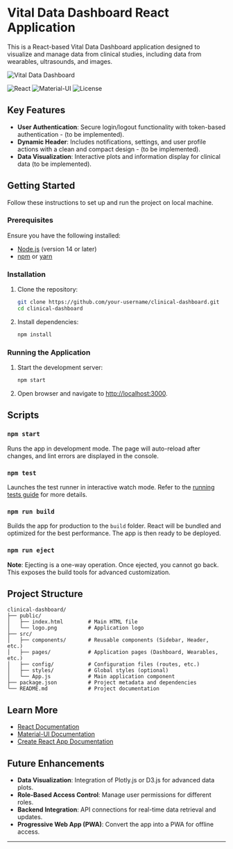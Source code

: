 
# Vital Data Dashboard React Application

This is a React-based Vital Data Dashboard application designed to visualize and manage data from clinical studies, including data from wearables, ultrasounds, and images.

![Vital Data Dashboard](./assets/animation.gif)
<!-- ![Last Commit](https://img.shields.io/github/last-commit/Oucru-Innovations/vital-data-dashboard)
![Dependencies](https://img.shields.io/david/Oucru-Innovations/vital-data-dashboard)
![Issues](https://img.shields.io/github/issues/Oucru-Innovations/vital-data-dashboard)
![Pull Requests](https://img.shields.io/github/issues-pr/Oucru-Innovations/vital-data-dashboard) -->
![React](https://img.shields.io/badge/React-17.0.2-blue?logo=react) 
![Material-UI](https://img.shields.io/badge/Material--UI-5.0.0-blue?logo=mui) 
![License](https://img.shields.io/badge/license-MIT-green)

## Key Features

- **User Authentication**: Secure login/logout functionality with token-based authentication - (to be implemented).
- **Dynamic Header**: Includes notifications, settings, and user profile actions with a clean and compact design - (to be implemented).
- **Data Visualization**: Interactive plots and information display for clinical data (to be implemented).

## Getting Started

Follow these instructions to set up and run the project on local machine.

### Prerequisites

Ensure you have the following installed:
- [Node.js](https://nodejs.org/) (version 14 or later)
- [npm](https://www.npmjs.com/) or [yarn](https://yarnpkg.com/)

### Installation

1. Clone the repository:
   ```bash
   git clone https://github.com/your-username/clinical-dashboard.git
   cd clinical-dashboard
   ```

2. Install dependencies:
   ```bash
   npm install
   ```

### Running the Application

1. Start the development server:
   ```bash
   npm start
   ```

2. Open browser and navigate to [http://localhost:3000](http://localhost:3000).

## Scripts

### `npm start`
Runs the app in development mode. The page will auto-reload after changes, and lint errors are displayed in the console.

### `npm test`
Launches the test runner in interactive watch mode. Refer to the [running tests guide](https://facebook.github.io/create-react-app/docs/running-tests) for more details.

### `npm run build`
Builds the app for production to the `build` folder. React will be bundled and optimized for the best performance. The app is then ready to be deployed.

### `npm run eject`
**Note**: Ejecting is a one-way operation. Once ejected, you cannot go back. This exposes the build tools for advanced customization.

## Project Structure

```
clinical-dashboard/
├── public/
│   ├── index.html        # Main HTML file
│   └── logo.png          # Application logo
├── src/
│   ├── components/       # Reusable components (Sidebar, Header, etc.)
│   ├── pages/            # Application pages (Dashboard, Wearables, etc.)
│   ├── config/           # Configuration files (routes, etc.)
│   ├── styles/           # Global styles (optional)
│   └── App.js            # Main application component
├── package.json          # Project metadata and dependencies
└── README.md             # Project documentation
```

## Learn More

- [React Documentation](https://reactjs.org/)
- [Material-UI Documentation](https://mui.com/)
- [Create React App Documentation](https://facebook.github.io/create-react-app/docs/getting-started)

## Future Enhancements

- **Data Visualization**: Integration of Plotly.js or D3.js for advanced data plots.
- **Role-Based Access Control**: Manage user permissions for different roles.
- **Backend Integration**: API connections for real-time data retrieval and updates.
- **Progressive Web App (PWA)**: Convert the app into a PWA for offline access.

---
